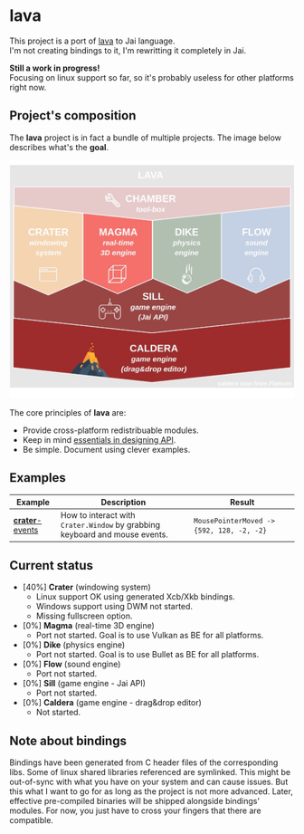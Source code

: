 # lava

This project is a port of [lava](https://github.com/Breush/lava/) to Jai language.<br/>
I'm not creating bindings to it, I'm rewritting it completely in Jai.

**Still a work in progress!**<br/>
Focusing on linux support so far, so it's probably useless for other platforms right now.

## Project's composition

The **lava** project is in fact a bundle of multiple projects. The image below describes what's the **goal**.

![](doc/images/lava.jpg)

The core principles of **lava** are:
- Provide cross-platform redistribuable modules.
- Keep in mind [essentials in designing API](https://caseymuratori.com/blog_0024).
- Be simple. Document using clever examples.

## Examples

| Example  | Description | Result |
| ---- | ---- | ---- |
| [**crater**-events](https://github.com/Breush/lava/tree/master/examples/crater-events)  | How to interact with `Crater.Window` by grabbing keyboard and mouse events. | `MousePointerMoved -> {592, 128, -2, -2}` |

## Current status

- [40%] **Crater** (windowing system)
    - Linux support OK using generated Xcb/Xkb bindings.
    - Windows support using DWM not started.
    - Missing fullscreen option.
- [0%] **Magma** (real-time 3D engine)
    - Port not started. Goal is to use Vulkan as BE for all platforms.
- [0%] **Dike** (physics engine)
    - Port not started. Goal is to use Bullet as BE for all platforms.
- [0%] **Flow** (sound engine)
    - Port not started.
- [0%] **Sill** (game engine - Jai API)
    - Port not started.
- [0%] **Caldera** (game engine - drag&drop editor)
    - Not started.

## Note about bindings

Bindings have been generated from C header files of the corresponding libs.
Some of linux shared libraries referenced are symlinked.
This might be out-of-sync with what you have on your system and can cause issues.
But this what I want to go for as long as the project is not more advanced.
Later, effective pre-compiled binaries will be shipped alongside bindings' modules.
For now, you just have to cross your fingers that there are compatible.
